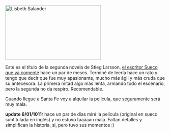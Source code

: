 <html><body><a href="/wp-content/uploads/2011/01/millennium-2-la-chica-que-sonaba-con-una-cerilla-y-un-bidon-de-gasolina1.jpg"><img class="size-medium wp-image-3085" title="Lisbeth Salander" src="/wp-content/uploads/2011/01/millennium-2-la-chica-que-sonaba-con-una-cerilla-y-un-bidon-de-gasolina1-300x171.jpg" alt="Lisbeth Salander" width="300" height="171"></a>



Este es el título de la segunda novela de Stieg Larsson, <a href="http://www.juanjoconti.com.ar/2010/11/08/los-hombres-que-no-amaban-a-las-mujeres-una-novela-sueca/" target="_blank">el escritor Sueco que ya comenté</a> hace un par de meses. Terminé de leerla hace un rato y tengo que decir que fue muy apasionante, mucho más ágil y más cruda que su antecesora. La primera mitad algo más lenta, armando todo el escenario, pero la segunda no da respiro. Recomendable.



Cuando llegue a Santa Fe voy a alquilar la película, que seguramente será muy mala.



<strong>update 6/01/1011:</strong> hace un par de días miré la película (original en sueco subtitulada en inglés) y no estuvo taaaaan mala. Faltan detalles y simplifican la historia, si, pero tuvo sus momentos :)</body></html>